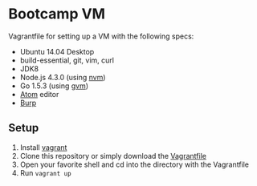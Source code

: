 # Bootcamp VM

Vagrantfile for setting up a VM with the following specs:
- Ubuntu 14.04 Desktop
- build-essential, git, vim, curl
- JDK8
- Node.js 4.3.0 (using [nvm](https://github.com/creationix/nvm))
- Go 1.5.3 (using [gvm](https://github.com/moovweb/gvm))
- [Atom](https://atom.io/) editor
- [Burp](https://portswigger.net/burp/)


## Setup

1. Install [vagrant](https://www.vagrantup.com/downloads.html)
2. Clone this repository or simply download the [Vagrantfile](https://raw.githubusercontent.com/weeniearms/bootcamp-vm/master/Vagrantfile)
3. Open your favorite shell and cd into the directory with the Vagrantfile
4. Run `vagrant up`